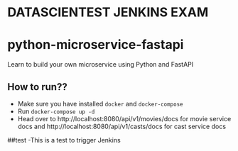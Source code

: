 # DATASCIENTEST JENKINS EXAM
# python-microservice-fastapi
Learn to build your own microservice using Python and FastAPI

## How to run??
 - Make sure you have installed `docker` and `docker-compose`
 - Run `docker-compose up -d`
 - Head over to http://localhost:8080/api/v1/movies/docs for movie service docs 
   and http://localhost:8080/api/v1/casts/docs for cast service docs

##test
-This is a test to trigger Jenkins
